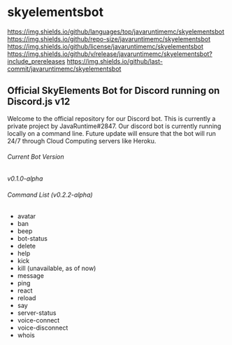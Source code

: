 # skyelementsbot

https://img.shields.io/github/languages/top/javaruntimemc/skyelementsbot
https://img.shields.io/github/repo-size/javaruntimemc/skyelementsbot
https://img.shields.io/github/license/javaruntimemc/skyelementsbot
https://img.shields.io/github/v/release/javaruntimemc/skyelementsbot?include_prereleases
https://img.shields.io/github/last-commit/javaruntimemc/skyelementsbot

## Official SkyElements Bot for Discord running on Discord.js v12

Welcome to the official repository for our Discord bot. This is currently a private project by JavaRuntime#2847. Our discord bot is currently running locally on a command line. Future update will ensure that the bot will run 24/7 through Cloud Computing servers like Heroku.

###### Current Bot Version
*v0.1.0-alpha*

###### Command List (v0.2.2-alpha)

* avatar
* ban
* beep
* bot-status
* delete
* help
* kick
* kill (unavailable, as of now)
* message
* ping
* react
* reload
* say
* server-status
* voice-connect
* voice-disconnect
* whois
